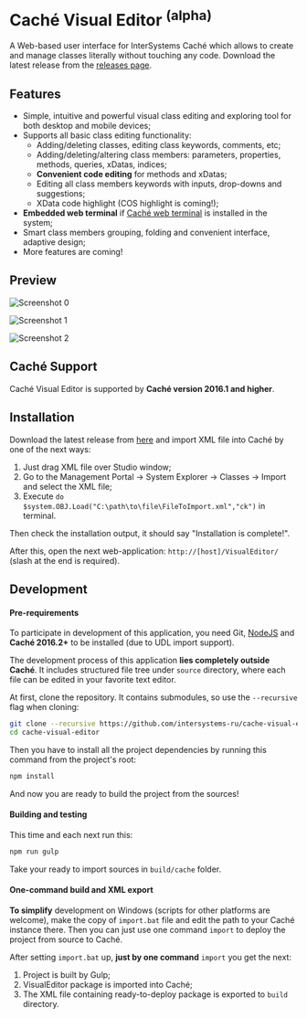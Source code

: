 # Caché Visual Editor <sup>(alpha)</sup>

A Web-based user interface for InterSystems Caché which allows to create and manage classes
literally without touching any code. Download the latest release from the [releases page](https://github.com/intersystems-ru/cache-visual-editor/releases).

Features
--------

+ Simple, intuitive and powerful visual class editing and exploring tool for both desktop and mobile devices;
+ Supports all basic class editing functionality:
    + Adding/deleting classes, editing class keywords, comments, etc;
    + Adding/deleting/altering class members: parameters, properties, methods, queries, xDatas, indices;
    + **Convenient code editing** for methods and xDatas;
    + Editing all class members keywords with inputs, drop-downs and suggestions;
    + XData code highlight (COS highlight is coming!);
+ **Embedded web terminal** if [Caché web terminal](http://intersystems-ru.github.io/webterminal/) is installed in the system;
+ Smart class members grouping, folding and convenient interface, adaptive design;
+ More features are coming!

Preview
-------

![Screenshot 0](https://cloud.githubusercontent.com/assets/4989256/14657296/994c173e-0695-11e6-86b4-ab782eb4c68c.png)

![Screenshot 1](https://cloud.githubusercontent.com/assets/4989256/14295116/efcc9774-fb7c-11e5-86bd-219864fe5634.png)

![Screenshot 2](https://cloud.githubusercontent.com/assets/4989256/14295117/efcf2da4-fb7c-11e5-861f-e9f1231ec909.png)

Caché Support
-------------

Caché Visual Editor is supported by **Caché version 2016.1 and higher**. 

Installation
------------

Download the latest release from [here](https://github.com/intersystems-ru/cache-visual-editor/releases) and import
XML file into Caché by one of the next ways:

1. Just drag XML file over Studio window;
2. Go to the Management Portal -> System Explorer -> Classes -> Import and select the XML file;
3. Execute `do $system.OBJ.Load("C:\path\to\file\FileToImport.xml","ck")` in terminal.

Then check the installation output, it should say "Installation is complete!".

After this, open the next web-application: `http://[host]/VisualEditor/`
(slash at the end is required).

Development
-----------

#### Pre-requirements

To participate in development of this application, you need Git, [NodeJS](https://nodejs.org) and
**Caché 2016.2+** to be installed (due to UDL import support).

The development process of this application **lies completely outside Caché**. It includes
structured file tree under `source` directory, where each file can be edited in your favorite text
editor.

At first, clone the repository. It contains submodules, so use the `--recursive` flag when cloning:
```bash
git clone --recursive https://github.com/intersystems-ru/cache-visual-editor
cd cache-visual-editor
```

Then you have to install all the project dependencies by running this command from the project's
root:

```bash
npm install
```

And now you are ready to build the project from the sources!

#### Building and testing

This time and each next run this:

```bash
npm run gulp
```

Take your ready to import sources in `build/cache` folder.

#### One-command build and XML export

**To simplify** development on Windows (scripts for other platforms are welcome),
make the copy of `import.bat` file and edit the path to your Caché instance there.
Then you can just use one command `import` to deploy the project from source to Caché.

After setting `import.bat` up, **just by one command** `import` you get the next:

1. Project is built by Gulp;
2. VisualEditor package is imported into Caché;
3. The XML file containing ready-to-deploy package is exported to `build` directory. 
